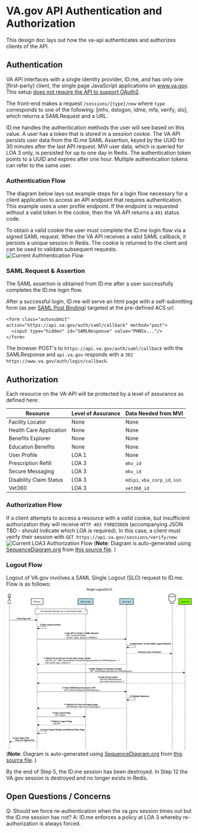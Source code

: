 # VA.gov API Authentication and Authorization
This design doc lays out how the va-api authenticates and authorizes clients of the API.

## Authentication
VA API interfaces with a single identity provider, ID.me, and has only one [first-party] client, the single page JavaScript applications on www.va.gov. This setup [does not require the API to support OAuth2](../../2016_Discovery_Original_Identity_Solution/potential_oauth_design.md). 

The front-end makes a request `/sessions/{type}/new` where `type` corresponds to one of the following: [mhv, dslogon, idme, mfa, verify, slo], which returns a SAMLRequest and a URL.

ID.me handles the authentication methods the user will see based on this value.
A user has a token that is stored in a sessiion cookie.  The VA API persists user data from the ID.me SAML Assertion, keyed by the UUID for 30 minutes after the last API request. MVI user data, which is queried for LOA 3 only, is persisted for up to one day in Redis. The authentication token points to a UUID and expires after one hour. Multiple authentication tokens can refer to the same user.

### Authentication Flow
The diagram below lays out example steps for a login flow necessary for a client application to access an API endpoint that requires authentication.  This example uses a user profile endpoint. If the endpoint is requested without a valid token in the cookie, then the VA API returns a `401` status code. 

To obtain a valid cookie the user must complete the ID.me login flow via a signed SAML request. When the VA API receives a valid SAML callback, it persists a unique session in Redis. The cookie is returned to the client and can be used to validate subsequent requests. 
![Current Authhentication Flow](../IDme/idme_flow.png)

### SAML Request & Assertion
The SAML assertion is obtained from ID.me after a user successfully completes the ID.me login flow.


After a successful login, ID.me will serve an html page with a self-submitting form (as per [SAML Post Binding](https://en.wikipedia.org/wiki/SAML_2.0#HTTP_POST_Binding)) targeted at the pre-defined ACS url.
```
<form class="autosubmit" action="https://api.va.gov/auth/saml/callback" method="post">
  <input type="hidden" id="SAMLResponse" value="PHN5x..."/>
</form>
```

The browser POST's to `https://api.va.gov/auth/saml/callback` with the SAMLResponse and `api.va.gov` responds with a `302 https://www.va.gov/auth/login/callback`.

## Authorization
Each resource on the VA-API will be protected by a level of assurance as defined here:

| Resource                | Level of Assurance | Data Needed from MVI          |
|-------------------------|--------------------|-------------------------------|
| Facility Locator        | None               | None                          |
| Health Care Application | None               | None                          |
| Benefits Explorer       | None               | None                          |
| Education Benefits      | None               | None                          |
| User Profile            | LOA 1              | None                          |
| Prescription Refill     | LOA 3              | `mhv_id`                      |
| Secure Messaging        | LOA 3              | `mhv_id`                      |
| Disability Claim Status | LOA 3              | `edipi`, `vba_corp_id`, `ssn` 
| Vet360                  | LOA 3              | `vet360_id`

### Authorization Flow
If a client attempts to access a resource with a _valid_ cookie, but insufficient authorization they will receive `HTTP 403 FORBIDDEN` (accompanying JSON TBD - should indicate which LOA is required).  In this case, a client must veirfy their session with `GET https://api.va.gov/sessions/verify/new`
![Current LOA3 Authorization Flow](../IDme/loa1to_3_flow.png)
(**Note**: Diagram is auto-generated using [SequenceDiagram.org](http://sequencediagram.org) from [this source file](/Products/Identity/Login/reference_documents/IDme/loa1to_3_flow_uml). )

### Logout Flow
Logout of VA.gov involves a SAML Single Logout (SLO) request to ID.me.  Flow is as follows:
![Logout Flow](../IDme/logout.png)
(**Note**: Diagram is auto-generated using [SequenceDiagram.org](http://sequencediagram.org) from [this source file](/Products/Identity/Login/reference_documents/IDme/logout_uml). )


By the end of Step 5, the ID.me session has been destroyed. In Step 12 the VA.gov session is destroyed and no longer exists in Redis.

## Open Questions / Concerns
Q: Should we force re-authentication when the va.gov session times out but the ID.me session has not?
A: ID.me enforces a policy at LOA 3 whereby re-authorization is always forced.
